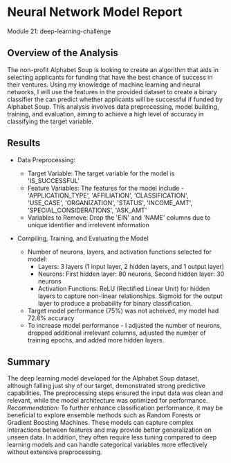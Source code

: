 # Neural Network Model Report
Module 21: deep-learning-challenge
## Overview of the Analysis

The non-profit Alphabet Soup is looking to create an algorithm that aids in selecting applicants for funding that have the best chance of success in their ventures. Using my knowledge of machine learning and neural networks, I will use the features in the provided dataset to create a binary classifier the can predict whether applicants will be successful if funded by Alphabet Soup. This analysis involves data preprocessing, model building, training, and evaluation, aiming to achieve a high level of accuracy in classifying the target variable.
 
## Results

* Data Preprocessing:
    * Target Variable: The target variable for the model is 'IS_SUCCESSFUL'
    * Feature Variables: The features for the model include - 'APPLICATION_TYPE', 'AFFILIATION', 'CLASSIFICATION', 'USE_CASE', 'ORGANIZATION', 'STATUS', 'INCOME_AMT', 'SPECIAL_CONSIDERATIONS', 'ASK_AMT'
    * Variables to Remove: Drop the 'EIN' and 'NAME' columns due to unique identifier and irrelevent information
 
* Compiling, Training, and Evaluating the Model
    * Number of neurons, layers, and activation functions selected for model:
      * Layers: 3 layers (1 input layer, 2 hidden layers, and 1 output layer)
      * Neurons: First hidden layer: 80 neurons, Second hidden layer: 30 neurons
      * Activation Functions:  ReLU (Rectified Linear Unit) for hidden layers to capture non-linear relationships. Sigmoid for the output layer to produce a probability for binary classification.
    * Target model performance (75%) was not acheived, my model had 72.8% accuracy
    * To increase model performance - I adjusted the number of neurons, dropped additional irrelevant columns, adjusted the number of training epochs, and added more hidden layers.

## Summary

The deep learning model developed for the Alphabet Soup dataset, although falling just shy of our target, demonstrated strong predictive capabilities. The preprocessing steps ensured the input data was clean and relevant, while the model architecture was optimized for performance. *Recommendation:* To further enhance classification performance, it may be beneficial to explore ensemble methods such as Random Forests or Gradient Boosting Machines. These models can capture complex interactions between features and may provide better generalization on unseen data. In addition, they often require less tuning compared to deep learning models and can handle categorical variables more effectively without extensive preprocessing.

